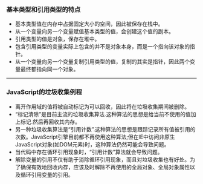 ### 基本类型和引用类型的特点
- 基本类型值在内存中占据固定大小的空间，因此被保存在栈中。
- 从一个变量向另一个变量赋值基本类型的值，会创建这个值的副本。
- 引用类型的值是对象，保存在堆中。
- 包含引用类型的变量实际上包含的并不是对象本身，而是一个指向该对象的指针。
- 从一个变量向另一个变量复制引用类型的值，复制的其实是指针，因此两个变量最终都指向同一个对象。
---
### JavaScript的垃圾收集例程
- 离开作用域的值将被自动标记为可以回收，因此将在垃圾收集期间被删除。
- “标记清除”是目前主流的垃圾收集算法.这种算法的思想是给当前不使用的值加上标记.然后再回收其内存。
- 另一种垃圾收集算法是“引用计数”.这种算法的思想是跟踪记录所有值被引用的次数。JavaScript引擎目前都不再使用这种算法;但在IE中访问非原生JavaScript对象(如DOM元素)时，这种算法仍然可能会导致问题。
- 当代码中存在循环引用现象时，“引用计数”算法就会导致问题。
- 解除变量的引用不仅有助于消除循环引用现象，而且对垃圾收集也有好处。为了确保有效地回收内存，应该及时解除不再使用的全局对象、全局对象属性以及循环引用变量的引用。